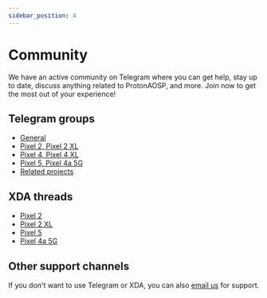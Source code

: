 ```yaml
---
sidebar_position: 4
---
```


# Community

We have an active community on Telegram where you can get help, stay up to date, discuss anything related to ProtonAOSP, and more. Join now to get the most out of your experience!

## Telegram groups

- [General](https://t.me/protonaosp)
- [Pixel 2, Pixel 2 XL](https://t.me/proton_p2)
- [Pixel 4, Pixel 4 XL](https://t.me/proton_p4)
- [Pixel 5, Pixel 4a 5G](https://t.me/proton_p5)
- [Related projects](https://t.me/proton_releases)

## XDA threads

- [Pixel 2](https://forum.xda-developers.com/t/rom-pixel-2-official-protonaosp-11-3-1.4188111/)
- [Pixel 2 XL](https://forum.xda-developers.com/t/rom-pixel-2-xl-official-protonaosp-11-3-3.4188109/)
- [Pixel 5](https://forum.xda-developers.com/t/rom-pixel-5-official-protonaosp-11.4188129/)
- [Pixel 4a 5G](https://forum.xda-developers.com/t/rom-pixel-4a-5g-official-protonaosp-11-3-0.4203755/)

## Other support channels

If you don't want to use Telegram or XDA, you can also [email us](mailto:protonaosp.support@kdrag0n.dev) for support.
